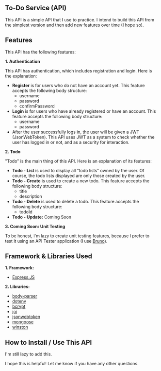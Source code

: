 ## To-Do Service (API)

This API is a simple API that I use to practice. I intend to build this API from the simplest version and then add new features over time (I hope so).

## Features

This API has the following features:

**1. Authentication**

This API has authentication, which includes registration and login. Here is the explanation:

- **Register** is for users who do not have an account yet. This feature accepts the following body structure:
  - username
  - password
  - confirmPassword
- **Login** is for users who have already registered or have an account. This feature accepts the following body structure:
  - username
  - password
- After the user successfully logs in, the user will be given a JWT (JsonWebToken). This API uses JWT as a system to check whether the user has logged in or not, and as a security for interaction.

**2. Todo**

"Todo" is the main thing of this API. Here is an explanation of its features:

- **Todo - List** is used to display all "todo lists" owned by the user. Of course, the todo lists displayed are only those created by the user.
- **Todo - Create** is used to create a new todo. This feature accepts the following body structure:
  - title
  - description
- **Todo - Delete** is used to delete a todo. This feature accepts the following body structure:
  - todoId
- **Todo - Update:** Coming Soon

**3. Coming Soon: Unit Testing**

To be honest, I'm lazy to create unit testing features, because I prefer to test it using an API Tester application (I use [Bruno](https://www.usebruno.com/)).

## Framework & Libraries Used

**1. Framework:**

- [Express.JS](https://expressjs.com/)

**2. Libraries:**

- [body-parser](https://github.com/expressjs/body-parser)
- [dotenv](https://github.com/motdotla/dotenv)
- [bcrypt](https://github.com/kelektiv/node.bcrypt.js)
- [joi](https://github.com/hapijs/joi)
- [jsonwebtoken](https://github.com/auth0/node-jsonwebtoken)
- [mongoose](https://github.com/Automattic/mongoose)
- [winston](https://github.com/winstonjs/winston)

## How to Install / Use This API

I'm still lazy to add this.

I hope this is helpful! Let me know if you have any other questions.
